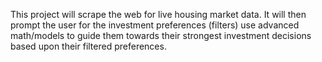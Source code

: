 This project will scrape the web for live housing market data. It will then prompt the user for the investment preferences (filters) use advanced math/models to guide them towards their strongest investment decisions based upon their filtered preferences. 